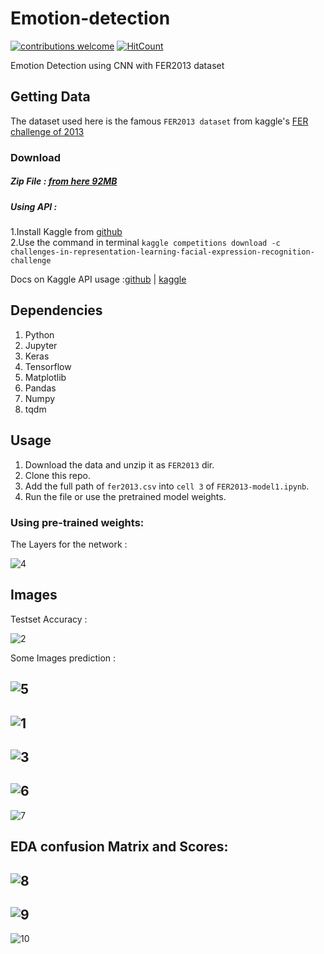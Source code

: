 # Emotion-detection
[![contributions welcome](https://img.shields.io/badge/contributions-welcome-brightgreen.svg?style=flat)](https://github.com/dwyl/esta/issues)  [![HitCount](http://hits.dwyl.io/ASH1998/Emotion-detection.svg)](http://hits.dwyl.io/ASH1998/Emotion-detection)

Emotion Detection using CNN with FER2013 dataset

## Getting Data
The dataset used here is the famous `FER2013 dataset` from kaggle's [FER challenge of 2013](https://www.kaggle.com/c/challenges-in-representation-learning-facial-expression-recognition-challenge) 
### Download 
##### Zip File : [from here 92MB](https://www.kaggle.com/c/3364/download-all)    

##### Using API :     
1.Install Kaggle from [github](https://github.com/Kaggle/kaggle-api)   
2.Use the command in terminal `kaggle competitions download -c challenges-in-representation-learning-facial-expression-recognition-challenge`    

Docs on Kaggle API usage :[github](https://github.com/Kaggle/kaggle-api) | [kaggle](https://www.kaggle.com/docs/api)

## Dependencies
1. Python
2. Jupyter
3. Keras
4. Tensorflow
5. Matplotlib
6. Pandas
7. Numpy
8. tqdm

## Usage
1. Download the data and unzip it as `FER2013` dir.
2. Clone this repo.
3. Add the full path of `fer2013.csv` into `cell 3` of `FER2013-model1.ipynb`.
4. Run the file or use the pretrained model weights.
### Using pre-trained weights:
The Layers for the network : 

![4](https://github.com/ASH1998/Emotion-detection/blob/master/Images/4.PNG)

## Images
Testset Accuracy : 

![2](https://github.com/ASH1998/Emotion-detection/blob/master/Images/2.PNG)

Some Images prediction :

![5](https://github.com/ASH1998/Emotion-detection/blob/master/Images/5.PNG)
------------------------------------------------------------------------------
![1](https://github.com/ASH1998/Emotion-detection/blob/master/Images/1.PNG)
------------------------------------------------------------------------------
![3](https://github.com/ASH1998/Emotion-detection/blob/master/Images/3.PNG)
------------------------------------------------------------------------------
![6](https://github.com/ASH1998/Emotion-detection/blob/master/Images/6.PNG)
------------------------------------------------------------------------------
![7](https://github.com/ASH1998/Emotion-detection/blob/master/Images/7.PNG)

## EDA confusion Matrix and Scores:
![8](https://github.com/ASH1998/Emotion-detection/blob/master/Images/8.PNG)
------------------------------------------------------------------------------
![9](https://github.com/ASH1998/Emotion-detection/blob/master/Images/9.PNG)
------------------------------------------------------------------------------
![10](https://github.com/ASH1998/Emotion-detection/blob/master/Images/10.PNG)
